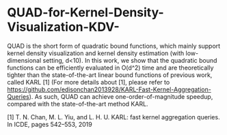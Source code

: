 # QUAD-for-Kernel-Density-Visualization-KDV-

QUAD is the short form of quadratic bound functions, which mainly support kernel density visualization and kernel density estimation (with low-dimensional setting, d<10). In this work, we show that the quadratic bound functions can be efficiently evaluated in O(d^2) time and are theoretically tighter than the state-of-the-art linear bound functions of previous work, called KARL [1] (For more details about [1], please refer to https://github.com/edisonchan2013928/KARL-Fast-Kernel-Aggregation-Queries). As such, QUAD can achieve one-order-of-magnitude speedup, compared with the state-of-the-art method KARL.

[1] T. N. Chan, M. L. Yiu, and L. H. U. KARL: fast kernel aggregation queries. In ICDE, pages 542–553, 2019
